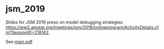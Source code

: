 # jsm_2019
Slides for JSM 2019 preso on model debugging strategies: https://ww2.amstat.org/meetings/jsm/2019/onlineprogram/ActivityDetails.cfm?SessionID=218142.

See [main.pdf](main.pdf).
